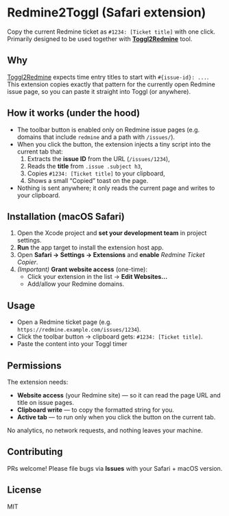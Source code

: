 # Redmine2Toggl (Safari extension)

Copy the current Redmine ticket as `#1234: [Ticket title]` with one click.
Primarily designed to be used together with [**Toggl2Redmine**]( https://github.com/LukasHromadnik/Toggl2Redmine) tool.

## Why
[Toggl2Redmine](https://github.com/LukasHromadnik/Toggl2Redmine) expects time entry titles to start with `#{issue-id}: ...`.  
This extension copies exactly that pattern for the currently open Redmine issue page, so you can paste it straight into Toggl (or anywhere).

## How it works (under the hood)
- The toolbar button is enabled only on Redmine issue pages (e.g. domains that include `redmine` and a path with `/issues/`).
- When you click the button, the extension injects a tiny script into the current tab that:
  1. Extracts the **issue ID** from the URL (`/issues/1234`),
  2. Reads the **title** from `.issue .subject h3`,
  3. Copies `#1234: [Ticket title]` to your clipboard,
  4. Shows a small “Copied” toast on the page.
- Nothing is sent anywhere; it only reads the current page and writes to your clipboard.


## Installation (macOS Safari)

1. Open the Xcode project and **set your development team** in project settings.
2. **Run** the app target to install the extension host app.
3. Open **Safari → Settings → Extensions** and **enable** _Redmine Ticket Copier_.
4. _(Important)_ **Grant website access** (one-time):
   - Click your extension in the list → **Edit Websites…**
   - Add/allow your Redmine domains.


## Usage
- Open a Redmine ticket page (e.g. `https://redmine.example.com/issues/1234`).
- Click the toolbar button → clipboard gets: `#1234: [Ticket title]`.
- Paste the content into your Toggl timer


## Permissions

The extension needs:
- **Website access** (your Redmine site) — so it can read the page URL and title on issue pages.
- **Clipboard write** — to copy the formatted string for you.
- **Active tab** — to run only when you click the button on the current tab.

No analytics, no network requests, and nothing leaves your machine.


## Contributing
PRs welcome! Please file bugs via **Issues** with your Safari + macOS version.

## License
MIT
